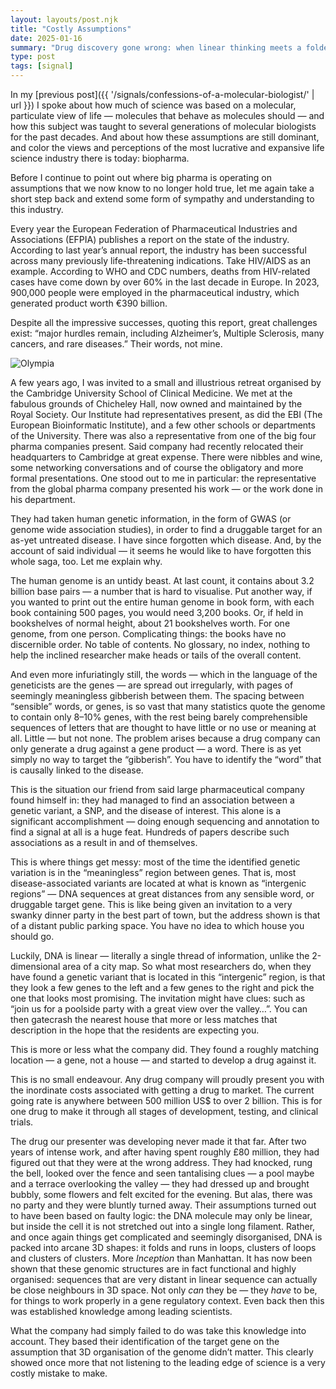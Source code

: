 ```yaml
---
layout: layouts/post.njk
title: "Costly Assumptions"
date: 2025-01-16
summary: "Drug discovery gone wrong: when linear thinking meets a folded genome."
type: post
tags: [signal]
---
```


In my [previous post]({{ '/signals/confessions-of-a-molecular-biologist/' | url }}) I spoke about how much of science was based on a molecular, particulate view of life — molecules that behave as molecules should — and how this subject was taught to several generations of molecular biologists for the past decades. And about how these assumptions are still dominant, and color the views and perceptions of the most lucrative and expansive life science industry there is today: biopharma.

Before I continue to point out where big pharma is operating on assumptions that we now know to no longer hold true, let me again take a short step back and extend some form of sympathy and understanding to this industry.

Every year the European Federation of Pharmaceutical Industries and Associations (EFPIA) publishes a report on the state of the industry. According to last year’s annual report, the industry has been successful across many previously life-threatening indications. Take HIV/AIDS as an example. According to WHO and CDC numbers, deaths from HIV-related cases have come down by over 60% in the last decade in Europe. In 2023, 900,000 people were employed in the pharmaceutical industry, which generated product worth €390 billion.

Despite all the impressive successes, quoting this report, great challenges exist: “major hurdles remain, including Alzheimer’s, Multiple Sclerosis, many cancers, and rare diseases.” Their words, not mine.


![Olympia](/images/house.jpg)


A few years ago, I was invited to a small and illustrious retreat organised by the Cambridge University School of Clinical Medicine. We met at the fabulous grounds of Chicheley Hall, now owned and maintained by the Royal Society. Our Institute had representatives present, as did the EBI (The European Bioinformatic Institute), and a few other schools or departments of the University. There was also a representative from one of the big four pharma companies present. Said company had recently relocated their headquarters to Cambridge at great expense. There were nibbles and wine, some networking conversations and of course the obligatory and more formal presentations. One stood out to me in particular: the representative from the global pharma company presented his work — or the work done in his department.

They had taken human genetic information, in the form of GWAS (or genome wide association studies), in order to find a druggable target for an as-yet untreated disease. I have since forgotten which disease. And, by the account of said individual — it seems he would like to have forgotten this whole saga, too. Let me explain why.

The human genome is an untidy beast. At last count, it contains about 3.2 billion base pairs — a number that is hard to visualise. Put another way, if you wanted to print out the entire human genome in book form, with each book containing 500 pages, you would need 3,200 books. Or, if held in bookshelves of normal height, about 21 bookshelves worth. For one genome, from one person. Complicating things: the books have no discernible order. No table of contents. No glossary, no index, nothing to help the inclined researcher make heads or tails of the overall content.

And even more infuriatingly still, the words — which in the language of the geneticists are the genes — are spread out irregularly, with pages of seemingly meaningless gibberish between them. The spacing between “sensible” words, or genes, is so vast that many statistics quote the genome to contain only 8–10% genes, with the rest being barely comprehensible sequences of letters that are thought to have little or no use or meaning at all. Little — but not none. The problem arises because a drug company can only generate a drug against a gene product — a word. There is as yet simply no way to target the “gibberish”. You have to identify the “word” that is causally linked to the disease.

This is the situation our friend from said large pharmaceutical company found himself in: they had managed to find an association between a genetic variant, a SNP, and the disease of interest. This alone is a significant accomplishment — doing enough sequencing and annotation to find a signal at all is a huge feat. Hundreds of papers describe such associations as a result in and of themselves.

This is where things get messy: most of the time the identified genetic variation is in the “meaningless” region between genes. That is, most disease-associated variants are located at what is known as “intergenic regions” — DNA sequences at great distances from any sensible word, or druggable target gene. This is like being given an invitation to a very swanky dinner party in the best part of town, but the address shown is that of a distant public parking space. You have no idea to which house you should go.

Luckily, DNA is linear — literally a single thread of information, unlike the 2-dimensional area of a city map. So what most researchers do, when they have found a genetic variant that is located in this “intergenic” region, is that they look a few genes to the left and a few genes to the right and pick the one that looks most promising. The invitation might have clues: such as “join us for a poolside party with a great view over the valley…”. You can then gatecrash the nearest house that more or less matches that description in the hope that the residents are expecting you.

This is more or less what the company did. They found a roughly matching location — a gene, not a house — and started to develop a drug against it.

This is no small endeavour. Any drug company will proudly present you with the inordinate costs associated with getting a drug to market. The current going rate is anywhere between 500 million US$ to over 2 billion. This is for one drug to make it through all stages of development, testing, and clinical trials.

The drug our presenter was developing never made it that far. After two years of intense work, and after having spent roughly £80 million, they had figured out that they were at the wrong address. They had knocked, rung the bell, looked over the fence and seen tantalising clues — a pool maybe and a terrace overlooking the valley — they had dressed up and brought bubbly, some flowers and felt excited for the evening. But alas, there was no party and they were bluntly turned away. Their assumptions turned out to have been based on faulty logic: the DNA molecule may only be linear, but inside the cell it is not stretched out into a single long filament. Rather, and once again things get complicated and seemingly disorganised, DNA is packed into arcane 3D shapes: it folds and runs in loops, clusters of loops and clusters of clusters. More *Inception* than Manhattan. It has now been shown that these genomic structures are in fact functional and highly organised: sequences that are very distant in linear sequence can actually be close neighbours in 3D space. Not only *can* they be — they *have* to be, for things to work properly in a gene regulatory context. Even back then this was established knowledge among leading scientists.

What the company had simply failed to do was take this knowledge into account. They based their identification of the target gene on the assumption that 3D organisation of the genome didn’t matter. This clearly showed once more that not listening to the leading edge of science is a very costly mistake to make.
